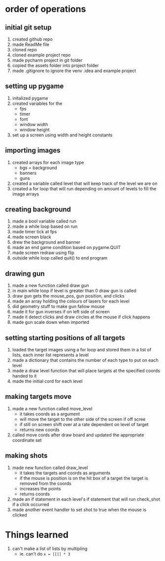 # order of operations
## initial git setup
1. created github repo
2. made ReadMe file
3. cloned repo
4. cloned example project repo
5. made pycharm project in git folder
6. copied the assets folder into project folder
7. made .gitignore to ignore the venv .idea and example project

## setting up pygame
1. initalized pygame
2. created variables for the
    - fps
    - timer
    - font
    - window width
    - window height
3. set up a screen using width and height constants

## importing images
1. created arrays for each image type
    - bgs = background
    - banners
    - guns
2. created a variable called level that will keep track of the level we are on
3. created a for loop that will run depending on amount of levels to fill the image arrays

## creating background
1. made a bool variable called run
2. made a while loop based on run
3. made timer tick at fps
4. made screen black
5. drew the background and banner
6. made an end game condition based on pygame.QUIT
7. made screen redraw using flip
8. outside while loop called quit() to end program

## drawing gun
1. made a new function called draw gun
2. in main while loop if level is greater than 0 draw gun is called
3. draw gun gets the mouse_pos, gun position, and clicks
4. made an array holding the colours of lasers for each level
5. did geometry stuff to make gun fallow mouse
6. made it for gun inverses if on left side of screen
7. made it detect clicks and draw circles at the mouse if click happens
8. made gun scale down when imported

## setting starting positions of all targets
1. loaded the target images using a for loop and stored them in a list of lists, each inner list represents a level
2. made a dictionary that contains the number of each type to put on each level
3. made a draw level function that will place targets at the specified coords handed to it
4. made the initial cord for each level

## making targets move
1. made a new function called move_level
   - it takes coords as a argument
   - will move the target to the other side of the screen if off scree
   - if still on screen shift over at a rate dependent on level of target
   - returns new coords
2. called move cords after draw board and updated the appropriate coordinate set

## making shots
1. made new function called draw_level
   - it takes the targets and coords as arguments
   - if the mouse is position is on the hit box of a target the target is removed from the coords
   - increases the points
   - returns coords
2. made an if statement in each level's if statement that will run check_shot if a click occurred
3. made another event handler to set shot to true when the mouse is clicked

# Things learned
1. can't make a list of lists by multipling
   - ie. can't do `x = [[]] * 3`